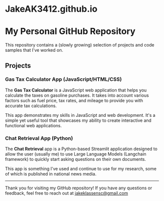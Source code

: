 # JakeAK3412.github.io
# My Personal GitHub Repository

This repository contains a (slowly growing) selection of projects and code samples that I've worked on. 

## Projects

### Gas Tax Calculator App (JavaScript/HTML/CSS)

The **Gas Tax Calculator** is a JavaScript web application that helps you calculate the taxes on gasoline purchases. It takes into account various factors 
such as fuel price, tax rates, and mileage to provide you with accurate tax calculations.

This app demonstrates my skills in JavaScript and web development. It's a simple yet useful tool that showcases my ability to create interactive and functional web applications.


### Chat Retrieval App (Python)

The **Chat Retrieval** app is a Python-based Streamlit application designed to allow
the user (usually me) to use Large Language Models (Langchain framework) to quickly
start asking questions on their own documents. 

This app is something I've used and continue to use for my research, 
some of which is published in national news media.

---

Thank you for visiting my GitHub repository! If you have any questions or feedback, feel free to reach out at jakeklassensc@gmail.com

